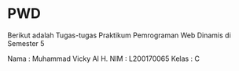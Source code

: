 # PWD
Berikut adalah Tugas-tugas Praktikum Pemrograman Web Dinamis di Semester 5

Nama  : Muhammad Vicky Al H.
NIM   : L200170065
Kelas : C
